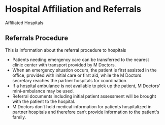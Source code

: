 # Hospital Affiliation and Referrals

Affiliated Hospitals

## Referrals Procedure

This is information about the referral procedure to hospitals

- Patients needing emergency care can be transferred to the nearest clinic center with transport provided by M Doctors.
- When an emergency situation occurs, the patient is first assisted in the office, provided with initial care or first aid, while the M Doctors secretary reaches the partner hospitals for coordination.
- If a hospital ambulance is not available to pick up the patient, M Doctors' mini-ambulance may be used.
- Referral documents including initial patient assessment will be brought with the patient to the hospital.
- M Doctors don’t hold medical information for patients hospitalized in partner hospitals and therefore can’t provide information to the patient's family.